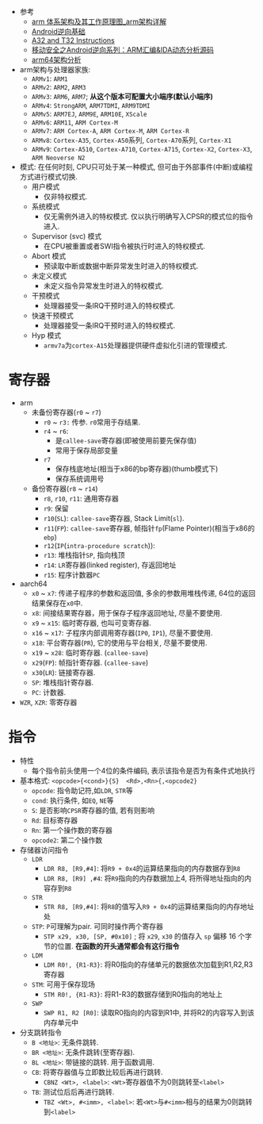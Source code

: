 * 参考
    * [arm 体系架构及其工作原理图_arm架构详解](https://cloud.tencent.com/developer/article/2151966)
    * [Android逆向基础](https://github.com/JnuSimba/AndroidSecNotes/tree/master/Android%E9%80%86%E5%90%91%E5%9F%BA%E7%A1%80)
    * [A32 and T32 Instructions](https://developer.arm.com/documentation/dui0802/b/A32-and-T32-Instructions/)
    * [移动安全之Android逆向系列：ARM汇编&IDA动态分析源码](https://forum.butian.net/share/707)
    * [arm64架构分析](https://github.com/hardenedlinux/embedded-iot_profile/blob/master/docs/arm64/arm64%E6%9E%B6%E6%9E%84%E5%88%86%E6%9E%90.md)
* arm架构与处理器家族: 
    * `ARMv1`: `ARM1`
    * `ARMv2`: `ARM2`, `ARM3`
    * `ARMv3`: `ARM6`, `ARM7`; **从这个版本可配置大小端序(默认小端序)**
    * `ARMv4`: `StrongARM`, `ARM7TDMI`, `ARM9TDMI`
    * `ARMv5`: `ARM7EJ`, `ARM9E`, `ARM10E`, `XScale`
    * `ARMv6`: `ARM11`, `ARM Cortex-M`
    * `ARMv7`: `ARM Cortex-A`, `ARM Cortex-M`, `ARM Cortex-R`
    * `ARMv8`: `Cortex-A35`, `Cortex-A50`系列, `Cortex-A70`系列, `Cortex-X1`
    * `ARMv9`: `Cortex-A510`, `Cortex-A710`, `Cortex-A715`, `Cortex-X2`, `Cortex-X3`, `ARM Neoverse N2`
* 模式: 在任何时刻, CPU只可处于某一种模式, 但可由于外部事件(中断)或编程方式进行模式切换. 
    * 用户模式
        * 仅非特权模式. 
    * 系统模式
        * 仅无需例外进入的特权模式. 仅以执行明确写入CPSR的模式位的指令进入. 
    * Supervisor (svc) 模式
        * 在CPU被重置或者SWI指令被执行时进入的特权模式. 
    * Abort 模式
        * 预读取中断或数据中断异常发生时进入的特权模式. 
    * 未定义模式
        * 未定义指令异常发生时进入的特权模式. 
    * 干预模式
        * 处理器接受一条IRQ干预时进入的特权模式. 
    * 快速干预模式
        * 处理器接受一条IRQ干预时进入的特权模式. 
    * Hyp 模式
        * `armv7a`为`cortex-A15`处理器提供硬件虚拟化引进的管理模式. 
# 寄存器
* arm
    * 未备份寄存器(`r0` ~ `r7`)
        * `r0` ~ `r3:` 传参. `r0`常用于存结果. 
        * `r4` ~ `r6`: 
            * 是`callee-save`寄存器(即被使用前要先保存值)
            * 常用于保存局部变量
        * `r7`
            * 保存栈底地址(相当于x86的bp寄存器)(thumb模式下)
            * 保存系统调用号
    * 备份寄存器(`r8` ~ `r14`)
        * `r8`, `r10`, `r11`: 通用寄存器
        * `r9`: 保留
        * `r10`(`SL`): `callee-save`寄存器, Stack Limit(`sl`). 
        * `r11`(`FP`): `callee-save`寄存器,  帧指针`fp`(Flame Pointer)(相当于x86的`ebp`)
        * `r12`(`IP`(`intra-procedure scratch`)): 
        * `r13`: 堆栈指针`SP`, 指向栈顶
        * `r14`: `LR`寄存器(linked register), 存返回地址
        * `r15`: 程序计数器`PC`
* aarch64
    * `x0` ~ `x7`: 传递子程序的参数和返回值, 多余的参数用堆栈传递, 64位的返回结果保存在`x0`中. 
    * `x8`: 间接结果寄存器，用于保存子程序返回地址, 尽量不要使用. 
    * `x9` ~ `x15`: 临时寄存器, 也叫可变寄存器. 
    * `x16` ~ `x17`: 子程序内部调用寄存器(`IP0`, `IP1`), 尽量不要使用. 
    * `x18`: 平台寄存器(`PR`), 它的使用与平台相关, 尽量不要使用. 
    * `x19` ~ `x28`: 临时寄存器. (`callee-save`)
    * `x29`(`FP`): 帧指针寄存器. (`callee-save`)
    * `x30`(`LR`): 链接寄存器. 
    * `SP`: 堆栈指针寄存器. 
    * `PC`: 计数器. 
* `WZR`, `XZR`: 零寄存器
# 指令
* 特性
    * 每个指令前头使用一个4位的条件编码, 表示该指令是否为有条件式地执行
* 基本格式: `<opcode>{<cond>}{S}  <Rd>,<Rn>{,<opcode2}`
    * `opcode`: 指令助记符,如`LDR`, `STR`等
    * `cond`: 执行条件, 如`EQ`, `NE`等
    * `S`: 是否影响`CPSR`寄存器的值, 若有则影响
    * `Rd`: 目标寄存器
    * `Rn`: 第一个操作数的寄存器
    * `opcode2`: 第二个操作数
* 存储器访问指令
    * `LDR`
        * `LDR R8, [R9,#4]`: 将`R9 + 0x4`的运算结果指向的内存数据存到`R8`
        * `LDR R8, [R9] ,#4`: 将`R9`指向的内存数据加上4, 将所得地址指向的内容存到`R8`
    * `STR`
        * `STR R8, [R9,#4]`: 将`R8`的值写入`R9 + 0x4`的运算结果指向的内存地址处
    * `STP`: `P`可理解为pair. 可同时操作两个寄存器
        * `STP x29, x30, [SP, #0x10]`  ; 将 `x29`, `x30` 的值存入 `sp` 偏移 16 个字节的位置. **在函数的开头通常都会有这行指令**
    * `LDM`
        * `LDM R0!, {R1-R3}`: 将R0指向的存储单元的数据依次加载到R1,R2,R3寄存器
    * `STM`: 可用于保存现场
        * `STM R0!, {R1-R3}`: 将R1-R3的数据存储到R0指向的地址上
    * `SWP`
        * `SWP R1, R2 [R0]`: 读取R0指向的内容到R1中, 并将R2的内容写入到该内存单元中
* 分支跳转指令
    * `B <地址>`: 无条件跳转. 
    * `BR <地址>`: 无条件跳转(至寄存器). 
    * `BL <地址>`: 带链接的跳转. 用于函数调用. 
    * `CB`: 将寄存器值与立即数比较后再进行跳转. 
        * `CBNZ <Wt>, <label>`: `<Wt>`寄存器值不为0则跳转至`<label>`
    * `TB`: 测试位后后再进行跳转. 
        * `TBZ <Wt>, #<imm>, <label>`: 若`<Wt>`与`#<imm>`相与的结果为0则跳转到`<label>`